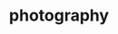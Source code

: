 ---
title: photography
description: Capturing my life one good photo and a few bad photos at a time
image:

# Badge style
style:
    background: "#05299E"
    color: "#fff"
---
